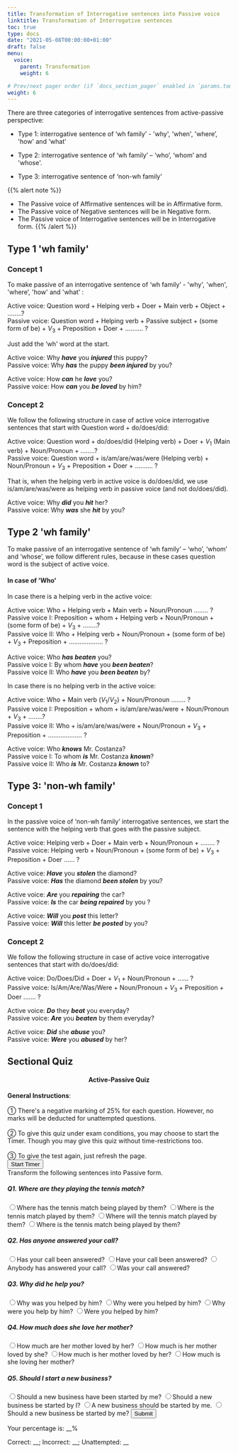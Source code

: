 ```yaml
---
title: Transformation of Interrogative sentences into Passive voice   
linktitle: Transformation of Interrogative sentences   
toc: true
type: docs
date: "2021-05-08T00:00:00+01:00"
draft: false
menu:
  voice:
    parent: Transformation
    weight: 6

# Prev/next pager order (if `docs_section_pager` enabled in `params.toml`)
weight: 6
---
```


There are three categories of interrogative sentences from active-passive perspective:

* Type 1: interrogative sentence of ‘wh family’ - 'why', 'when', 'where’, 'how' and 'what’

* Type 2: interrogative sentence of ‘wh family’ – ‘who’, ‘whom’ and 'whose'.

* Type 3: interrogative sentence of ‘non-wh family’

{{% alert note %}}
* The Passive voice of Affirmative sentences will be in Affirmative form.
* The Passive voice of Negative sentences will be in Negative form.
* The Passive voice of Interrogative sentences will be in Interrogative form.
{{% /alert %}}

## Type 1 'wh family'

### Concept 1

To make passive of an interrogative sentence of ‘wh family’ - 'why', 'when', 'where’, 'how' and 'what’ :

Active voice: Question word + Helping verb + Doer + Main verb + Object + ........? <br>
Passive voice: Question word + Helping verb + Passive subject + (some form of be) + $V_3$ + Preposition + Doer + .......... ? 

Just add the ‘wh' word at the start. 

Active voice: Why ***have*** you ***injured*** this puppy? <br>
Passive voice: Why ***has*** the puppy ***been injured*** by you?

Active voice: How ***can*** he ***love*** you? <br>
Passive voice: How ***can*** you ***be loved*** by him?

### Concept 2

We follow the following structure in case of active voice interrogative sentences that start with Question word + do/does/did:

Active voice: Question word + do/does/did (Helping verb) + Doer + $V_1$ (Main verb) + Noun/Pronoun + ........? <br>
Passive voice: Question word + is/am/are/was/were (Helping verb) + Noun/Pronoun + $V_3$ + Preposition + Doer + .......... ? 

That is, when the helping verb in active voice is do/does/did, we use is/am/are/was/were as helping verb in passive voice (and not do/does/did).

Active voice: Why ***did*** you ***hit*** her? <br>
Passive voice: Why ***was*** she ***hit*** by you?


## Type 2 'wh family'

<!-- ### Concept 1 -->

To make passive of an interrogative sentence of ‘wh family’ – ‘who’, ‘whom’ and ‘whose’, we follow different rules, because in these cases question word is the subject of active voice.

#### In case of 'Who'

In case there is a helping verb in the active voice:

Active voice: Who + Helping verb + Main verb + Noun/Pronoun ........ ? <br>
Passive voice I: Preposition + whom + Helping verb + Noun/Pronoun + (some form of be) + $V_3$ + ........? <br> 
Passive voice II: Who + Helping verb + Noun/Pronoun + (some form of be) + $V_3$ + Preposition + ................... ? 

Active voice: Who ***has beaten*** you? <br>
Passive voice I: By whom ***have*** you ***been beaten***? <br>
Passive voice II: Who ***have*** you ***been beaten*** by?

In case there is no helping verb in the active voice:

Active voice: Who + Main verb ($V_1/V_2$) + Noun/Pronoun ........ ? <br>
Passive voice I: Preposition + whom + is/am/are/was/were + Noun/Pronoun + $V_3$ + ........? <br>
Passive voice II: Who + is/am/are/was/were + Noun/Pronoun + $V_3$ + Preposition + ................... ? 

Active voice: Who ***knows*** Mr. Costanza? <br>
Passive voice I: To whom ***is*** Mr. Costanza ***known***? <br>
Passive voice II: Who ***is*** Mr. Costanza ***known*** to? 


## Type 3: 'non-wh family'

### Concept 1

In the passive voice of ‘non-wh family’ interrogative sentences, we start the sentence with the helping verb that goes with the passive subject.

Active voice: Helping verb + Doer + Main verb + Noun/Pronoun + ........ ?  <br>
Passive voice: Helping verb + Noun/Pronoun + (some form of be) + $V_3$ + Preposition + Doer ...... ?  

Active voice: ***Have*** you ***stolen*** the diamond? <br>
Passive voice: ***Has*** the diamond ***been stolen*** by you?

Active voice: ***Are*** you ***repairing*** the car? <br>
Passive voice: ***Is*** the car ***being repaired*** by you ?

Active voice: ***Will*** you ***post*** this letter? <br>
Passive voice: ***Will*** this letter ***be posted*** by you?

### Concept 2

We follow the following structure in case of active voice interrogative sentences that start with do/does/did:

Active voice: Do/Does/Did + Doer + $V_1$ + Noun/Pronoun + ...... ? <br>
Passive voice: Is/Am/Are/Was/Were + Noun/Pronoun + $V_3$ + Preposition + Doer ....... ? 

Active voice: ***Do*** they ***beat*** you everyday? <br>
Passive voice: ***Are*** you ***beaten*** by them everyday? 

Active voice: ***Did*** she ***abuse*** you? <br>
Passive voice: ***Were*** you ***abused*** by her?

## Sectional Quiz

<section class="quiz-section">
    <div id="main"><!-- open main div -->
    <div id="header"><!-- open header div -->
    <!-- <h1>JavaScript Quiz</h1> -->
    </div><!-- close header div -->
    <h4 style="text-align:center">Active-Passive Quiz</h4>
    <div class="toc-mak">
    <!-- I got the stylish dots from https://fsymbols.com/signs/bullet-point/ -->
    <b>General Instructions</b>: <br><br>
      ① There's a negative marking of 25% for each question. However, no marks will be deducted for unattempted questions. <br><br>
      ② To give this quiz under exam conditions, you may choose to start the Timer. Though you may give this quiz without time-restrictions too. <br><br>
      ③ To give the test again, just refresh the page. 
    </div>
    <div class="timer">
    <span id="quiz-time" style="display:none">180</span>
    <button onclick="startTimer()" id="timerButton" class="mak-button">Start Timer</button>
    <time id="countdown"></time>
    </div>
    <form id="makquiz">
    Transform the following sentences into Passive form. 
    <h5>Q1. Where are they playing the tennis match?</h5>
    <label for="quiz_q1a" class="quiz-label"><input type="radio" name="quiz_q1" value="-5" id="quiz_q1a" class="quiz-input" />Where has the tennis match being played by them?</label>
    <label for="quiz_q1b" class="quiz-label"><input type="radio" name="quiz_q1" value="-5" id="quiz_q1b" class="quiz-input" />Where is the tennis match played by them?</label>
    <label for="quiz_q1c" class="quiz-label"><input type="radio" name="quiz_q1" value="-5" id="quiz_q1c" class="quiz-input" />Where will the tennis match played by them?</label>
    <label for="quiz_q1d" class="quiz-label"><input type="radio" name="quiz_q1" value="20" id="quiz_q1d" class="quiz-input" />Where is the tennis match being played by them?</label>
    <label for="quiz_q1z" class="quiz-label" style="display:none"><input type="radio" name="quiz_q1"  value="0" id="quiz_q1z" class="quiz-input" checked/>Invisible Radio button. Will pass a value of 0, if no radio button is selected by the student. It is checked by default. </label>
    <p id="quiz-exp1" style="display:none" class="toc-mak">
    <b>Explanation 1</b>: <br><br>
    Answer (d)<br><br>
    As the given sentence in Active voice is in Past Continuous tense, so it's passive form:<br><br>
    * will have the word 'being' and must be in present tense too - there are only two such options, a and d. <br><br>
    * will use 'is' after where - so d option is correct. 
    </p>
    <h5>Q2. Has anyone answered your call?</h5>
    <label for="quiz_q2a" class="quiz-label"><input type="radio" name="quiz_q2" value="20" id="quiz_q2a" class="quiz-input" />Has your call been answered?</label>
    <label for="quiz_q2b" class="quiz-label"><input type="radio" name="quiz_q2" value="-5" id="quiz_q2b" class="quiz-input" />Have your call been answered?</label>
    <label for="quiz_q2c" class="quiz-label"><input type="radio" name="quiz_q2" value="-5" id="quiz_q2c" class="quiz-input" />Anybody has answered your call?</label>
    <label for="quiz_q2d" class="quiz-label"><input type="radio" name="quiz_q2" value="-5" id="quiz_q2d" class="quiz-input" />Was your call answered?</label>
    <label for="quiz_q2z" class="quiz-label" style="display:none"><input type="radio" name="quiz_q2"  value="0" id="quiz_q2z" class="quiz-input" checked/>Invisible Radio button. Will pass a value of 0, if no radio button is selected by the student. It is checked by default. </label>
    <p id="quiz-exp2" style="display:none" class="toc-mak">
    <b>Explanation 2</b>: <br><br>
    Answer (a)<br><br>
    As the given sentence in Active voice is in Present Perfect tense, so it's passive form will have the word 'been' and must be in present tense too - there are only two such options, a and b. <br><br>
    As the passive subject 'call' is singular, so we must use a singlar helping verb 'has' - so option a is correct.<br><br>
    There's another reason why option c is incorrect - it's structure is wrong. It does not start with a helping verb. <br><br>
    We need not add 'by anyone' at the end. 
    </p>
    <h5>Q3. Why did he help you?</h5>
    <label for="quiz_q3a" class="quiz-label"><input type="radio" name="quiz_q3" value="-5" id="quiz_q3a" class="quiz-input" />Why was you helped by him?</label>
    <label for="quiz_q3b" class="quiz-label"><input type="radio" name="quiz_q3" value="20" id="quiz_q3b" class="quiz-input" />Why were you helped by him?</label>
    <label for="quiz_q3c" class="quiz-label"><input type="radio" name="quiz_q3" value="-5" id="quiz_q3c" class="quiz-input" />Why were you help by him?</label>
    <label for="quiz_q3d" class="quiz-label"><input type="radio" name="quiz_q3" value="-5" id="quiz_q3d" class="quiz-input" />Were you helped by him?</label>
    <label for="quiz_q3z" class="quiz-label" style="display:none"><input type="radio" name="quiz_q3"  value="0" id="quiz_q3z" class="quiz-input" checked/>Invisible Radio button. Will pass a value of 0, if no radio button is selected by the student. It is checked by default. </label>
    <p id="quiz-exp3" style="display:none" class="toc-mak">
    <b>Explanation 3</b>: <br><br>
    Answer (b)<br><br>
    The 'Wh' family word (i.e. Why) will remain at the same place. <br><br>
    The given sentence is in past tense. So, we will convert 'did' into 'was/were'. <br><br>
    The object 'you' of the active voice will become the passive subject of the passive voice. The verb we use should agree with it. So, we will use 'were'. <br><br>
    Then comes the verb in $V_3$ form, i.e. helped. <br><br>
    The subject 'he' of the active voice will become the object of the preposition 'by'. As it's an object now, it will be in objective case, i.e. 'him'. 
    </p>
    <h5>Q4. How much does she love her mother?</h5>
    <label for="quiz_q4a" class="quiz-label"><input type="radio" name="quiz_q4" value="-5" id="quiz_q4a" class="quiz-input" />How much are her mother loved by her?</label>
    <label for="quiz_q4b" class="quiz-label"><input type="radio" name="quiz_q4" value="-5" id="quiz_q4b" class="quiz-input" />How much is her mother loved by she?</label>
    <label for="quiz_q4c" class="quiz-label"><input type="radio" name="quiz_q4" value="20" id="quiz_q4c" class="quiz-input" />How much is her mother loved by her?</label>
    <label for="quiz_q4d" class="quiz-label"><input type="radio" name="quiz_q4"  value="-5" id="quiz_q4d" class="quiz-input" />How much is she loving her mother?</label>
    <label for="quiz_q4z" class="quiz-label" style="display:none"><input type="radio" name="quiz_q4"  value="0" id="quiz_q4z" class="quiz-input" checked/>Invisible Radio button. Will pass a value of 0, if no radio button is selected by the student. It is checked by default. </label>
    <p id="quiz-exp4" style="display:none" class="toc-mak">
    <b>Explanation 4</b>: <br><br>
    Answer (c)<br><br>
    The 'Wh' family word (i.e. How) will remain at the same place. <br><br>
    The given sentence is in present tense. So, we will convert 'does' into 'is/am/are'. <br><br>
    The object 'her mother' of active voice will become the passive subject of the passive voice. The verb we use should agree with it. So, we will use 'is'. <br><br>
    Then comes the verb in $V_3$ form, i.e. loved. <br><br>
    The subject 'she' of the active voice will become the object of the preposition 'by'. As it's an object now, it will be in objective case, i.e. 'her'. 
    </p>
    <h5>Q5. Should I start a new business?</h5>
    <label for="quiz_q5a" class="quiz-label"><input type="radio" name="quiz_q5" value="-5" id="quiz_q5a" class="quiz-input" />Should a new business have been started by me?</label>
    <label for="quiz_q5b" class="quiz-label"><input type="radio" name="quiz_q5" value="-5" id="quiz_q5b" class="quiz-input" />Should a new business be started by I?</label>
    <label for="quiz_q5c" class="quiz-label"><input type="radio" name="quiz_q5" value="-5" id="quiz_q5c" class="quiz-input" />A new business should be started by me.</label>
    <label for="quiz_q5d" class="quiz-label"><input type="radio" name="quiz_q5"  value="20" id="quiz_q5d" class="quiz-input" />Should a new business be started by me?</label>
    <label for="quiz_q5z" class="quiz-label" style="display:none"><input type="radio" name="quiz_q5"  value="0" id="quiz_q5z" class="quiz-input" checked/>Invisible Radio button. Will pass a value of 0, if no radio button is selected by the student. It is checked by default. </label>
    <p id="quiz-exp5" style="display:none" class="toc-mak">
    <b>Explanation 5</b>: <br><br>
    Answer (d)<br><br>
    The object 'a new business' of the active voice will become the passive subject of the passive voice. <br><br>
    'Should start' will be transformed to 'Should be started' (modal + $V_1$ → modal + be + $V_3$) <br><br>
    The subject 'I' of the active voice will become the object of the preposition 'by'. As it's an object now, it will be in objective case, i.e. 'me'. 
    </p>
    <button type="submit" value="Submit" id="submitButtonId" class="mak-button">Submit</button>
    </form>
    <div class="result">
      <p>Your percentage is: <span id="quiz-marks">__</span>%</p>
      <p>Correct: <span id="quiz-correct-qs">__</span>; Incorrect: <span id="quiz-incorrect-qs">__</span>; Unattempted: <span id="quiz-unattempted-qs">__</span></p>
      <p id="quiz-comment"></p>
    </div>
    </div><!-- close main div -->
</section>

<!-- CSS file for Quiz. It's in static/css folder -->
<link rel="stylesheet" href="../../../css/quiz-style.css">
  
<!-- FontAweome CDN Link for Icons. For the tick and cross icons that gets added when a student chooses correct/incorrect options. -->
<link rel="stylesheet" href="https://cdnjs.cloudflare.com/ajax/libs/font-awesome/5.15.3/css/all.min.css"/>
  
<!-- JS file for Quiz. It's in static/js folder -->
<script src="../../../js/quiz-script.js"></script>

